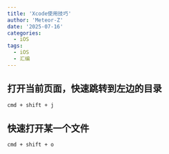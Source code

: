 ```yaml
---
title: 'Xcode使用技巧'
author: 'Meteor-Z'
date: '2025-07-16'
categories:
  - iOS
tags:
  - iOS
  - 汇编
---
```


## 打开当前页面，快速跳转到左边的目录

```bash
cmd + shift + j
```

## 快速打开某一个文件

```bash
cmd + shift + o
```